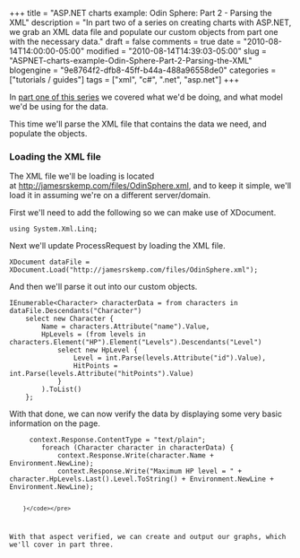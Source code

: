 +++
title = "ASP.NET charts example: Odin Sphere: Part 2 - Parsing the XML"
description = "In part two of a series on creating charts with ASP.NET, we grab an XML data file and populate our custom objects from part one with the necessary data."
draft = false
comments = true
date = "2010-08-14T14:00:00-05:00"
modified = "2010-08-14T14:39:03-05:00"
slug = "ASPNET-charts-example-Odin-Sphere-Part-2-Parsing-the-XML"
blogengine = "9e8764f2-dfb8-45ff-b44a-488a96558de0"
categories = ["tutorials / guides"]
tags = ["xml", "c#", ".net", "asp.net"]
+++

<p>In <a href="http://strivinglife.com/words/post/ASPNET-charts-example-Odin-Sphere-Part-1-Introduction-and-model.aspx">part one of this series</a> we covered what we'd be doing, and what model we'd be using for the data.</p>
<p>This time we'll parse the XML file that contains the data we need, and populate the objects.</p>
<h3>Loading the XML file</h3>
<p>The XML file we'll be loading is located at&nbsp;<a href="http://jamesrskemp.com/files/OdinSphere.xml">http://jamesrskemp.com/files/OdinSphere.xml</a>, and to keep it simple, we'll load it in assuming we're on a different server/domain.</p>
<p>First we'll need to add the following so we can make use of XDocument.</p>
<pre class="code"><code class="csharp">using System.Xml.Linq;</code></pre>
<p>Next we'll update ProcessRequest by loading the XML file.</p>
<pre class="code"><code class="csharp">XDocument dataFile = XDocument.Load("http://jamesrskemp.com/files/OdinSphere.xml");</code></pre>
<p>And then we'll parse it out into our custom objects.</p>
<pre class="code"><code class="csharp">IEnumerable&lt;Character&gt; characterData = from characters in dataFile.Descendants("Character")
	select new Character {
		Name = characters.Attribute("name").Value,
		HpLevels = (from levels in characters.Element("HP").Element("Levels").Descendants("Level")
			select new HpLevel {
				Level = int.Parse(levels.Attribute("id").Value),
				HitPoints = int.Parse(levels.Attribute("hitPoints").Value)
			}
		).ToList()
	};</code></pre>
<p>With that done, we can now verify the data by displaying some very basic information on the page.</p>
<pre class="code"><code class="csharp">		context.Response.ContentType = "text/plain";
		foreach (Character character in characterData) {
			context.Response.Write(character.Name + Environment.NewLine);
			context.Response.Write("Maximum HP level = " + character.HpLevels.Last().Level.ToString() + Environment.NewLine + Environment.NewLine);

		}</code></pre>
<p>With that aspect verified, we can create and output our graphs, which we'll cover in part three.</p>
